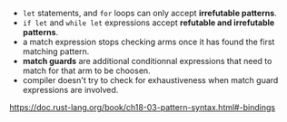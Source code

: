 - `let` statements, and `for` loops can only accept **irrefutable patterns**.
- `if let` and `while let` expressions accept **refutable and irrefutable patterns**.
- a match expression stops checking arms once it has found the first matching pattern.
- **match guards** are additional conditionnal expressions that need to match for that arm to be choosen.
- compiler doesn't try to check for exhaustiveness when match guard expressions are involved.

https://doc.rust-lang.org/book/ch18-03-pattern-syntax.html#-bindings
